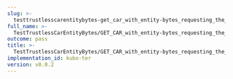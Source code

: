 ```yaml
---
slug: >-
  testtrustlesscarentitybytes-get_car_with_entity-bytes_requesting_the_first_byte_of_a_file_(format-car)-body
full_name: >-
  TestTrustlessCarEntityBytes/GET_CAR_with_entity-bytes_requesting_the_first_byte_of_a_file_(format=car)/Body
outcome: pass
title: >-
  TestTrustlessCarEntityBytes/GET_CAR_with_entity-bytes_requesting_the_first_byte_of_a_file_(format=car)/Body
implementation_id: kubo-ter
version: v0.0.2
---
```


